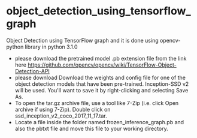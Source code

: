 # object_detection_using_tensorflow_graph
Object Detection using TensorFlow graph and it is done using opencv-python library in python 3.1.0

- please download the pretrained model .pb extension file from the link here https://github.com/opencv/opencv/wiki/TensorFlow-Object-Detection-API
- please download Download the weights and config file for one of the object detection models that have been pre-trained. Inception-SSD v2 will be used. You'll want to save it by right-clicking and selecting Save As. 
- To open the tar.gz archive file, use a tool like 7-Zip (i.e. click Open archive if using 7-Zip). Double click on ssd_inception_v2_coco_2017_11_17.tar.
- Locate a file inside the folder named frozen_inference_graph.pb and also the pbtxt file and move this file to your working directory. 
